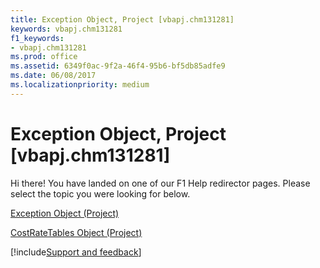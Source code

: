 ```yaml
---
title: Exception Object, Project [vbapj.chm131281]
keywords: vbapj.chm131281
f1_keywords:
- vbapj.chm131281
ms.prod: office
ms.assetid: 6349f0ac-9f2a-46f4-95b6-bf5db85adfe9
ms.date: 06/08/2017
ms.localizationpriority: medium
---
```



# Exception Object, Project [vbapj.chm131281]

Hi there! You have landed on one of our F1 Help redirector pages. Please select the topic you were looking for below.

[Exception Object (Project)](https://msdn.microsoft.com/library/105372cd-2e8b-0fd0-f565-0a75c907a40a%28Office.15%29.aspx)

[CostRateTables Object (Project)](https://msdn.microsoft.com/library/f08a0a0c-d7ef-f315-5435-804897d5158a%28Office.15%29.aspx)

[!include[Support and feedback](~/includes/feedback-boilerplate.md)]